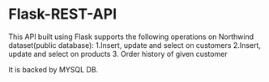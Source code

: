 # Flask-REST-API

This API built using Flask supports the following operations on Northwind dataset(public database):
  1.Insert, update and select on customers
  2.Insert, update and select on products
  3. Order history of given customer

It is backed by MYSQL DB.
  
